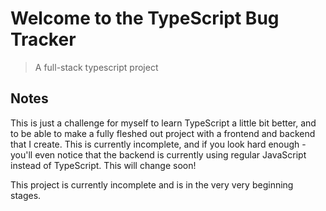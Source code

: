 # Welcome to the TypeScript Bug Tracker
> A full-stack typescript project


## Notes
This is just a challenge for myself to learn TypeScript a little bit better, and to be able to make a fully fleshed out project with a frontend and backend that I create. This is currently incomplete, and if you look hard enough - you'll even notice that the backend is currently using regular JavaScript instead of TypeScript. This will change soon!

This project is currently incomplete and is in the very very beginning stages.
